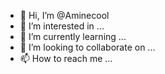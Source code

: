 - 👋 Hi, I’m @Aminecool
- 👀 I’m interested in ...
- 🌱 I’m currently learning ...
- 💞️ I’m looking to collaborate on ...
- 📫 How to reach me ...

<!---
Aminecool/Aminecool is a ✨ special ✨ repository because its `README.md` (this file) appears on your GitHub profile.
You can click the Preview link to take a look at your changes.
--->
